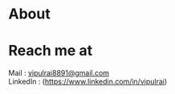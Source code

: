 # About

# Reach me at
Mail : vipulrai8891@gmail.com   
LinkedIn : (https://www.linkedin.com/in/vipulrai)
